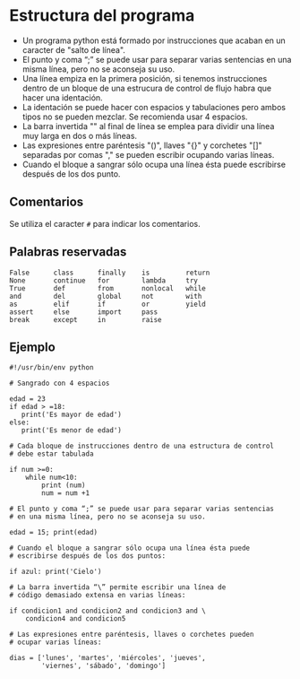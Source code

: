 # Estructura del programa

* Un programa python está formado por instrucciones que acaban en un caracter de "salto de línea". 
* El punto y coma “;” se puede usar para separar varias sentencias en una misma línea, pero no se aconseja su uso.
* Una línea empiza en la primera posición, si tenemos instrucciones dentro de un bloque de una estrucura de control de flujo habra que hacer una identación.
* La identación se puede hacer con espacios y tabulaciones pero ambos tipos no se pueden mezclar. Se recomienda usar 4 espacios.
* La barra invertida "\" al final de línea se emplea para dividir una línea muy larga en dos o más líneas.
* Las expresiones entre paréntesis "()", llaves "{}" y corchetes "[]" separadas por comas "," se pueden escribir ocupando varias líneas.
* Cuando el bloque a sangrar sólo ocupa una línea ésta puede escribirse después de los dos punto.

## Comentarios

Se utiliza el caracter `#` para indicar los comentarios.

## Palabras reservadas

	False      class      finally    is         return
	None       continue   for        lambda     try
	True       def        from       nonlocal   while
	and        del        global     not        with
	as         elif       if         or         yield
	assert     else       import     pass
	break      except     in         raise

## Ejemplo

	#!/usr/bin/env python	

	# Sangrado con 4 espacios	

	edad = 23
	if edad > =18:
	   print('Es mayor de edad')  
	else:
	   print('Es menor de edad')	

	# Cada bloque de instrucciones dentro de una estructura de control
	# debe estar tabulada	

	if num >=0:
		while num<10:
			print (num)
			num = num +1	

	# El punto y coma “;” se puede usar para separar varias sentencias 
	# en una misma línea, pero no se aconseja su uso.	

	edad = 15; print(edad)	

	# Cuando el bloque a sangrar sólo ocupa una línea ésta puede
	# escribirse después de los dos puntos:   	

	if azul: print('Cielo')	

	# La barra invertida “\” permite escribir una línea de
	# código demasiado extensa en varias líneas:	

	if condicion1 and condicion2 and condicion3 and \  
	    condicion4 and condicion5	

	# Las expresiones entre paréntesis, llaves o corchetes pueden 
	# ocupar varias líneas:	

	dias = ['lunes', 'martes', 'miércoles', 'jueves',
	        'viernes', 'sábado', 'domingo'] 